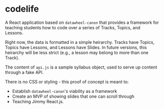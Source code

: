 # codelife

A React application based on `datawheel-canon` that provides a framework for teaching students how to code over a series of Tracks, Topics, and Lessons.

Right now, the data is formatted in a simple heirarchy.  Tracks have Topics, Topics have Lessons, and Lessons have Slides.  In future versions, this heirarchy will be less strict (e.g., a lesson may belong to more than one Track).

The content of `api.js` is a sample syllabus object, used to serve up content through a fake API.  

There is no CSS or styling - this proof of concept is meant to:

- Establish `datawheel-canon`'s viability as a framework
- Create an MVP of showing slides that one can scroll through
- Teaching Jimmy React.js.
